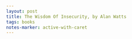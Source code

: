 ```yaml
---
layout: post
title: The Wisdom Of Insecurity, by Alan Watts
tags: books
notes-marker: active-with-caret
---
```

